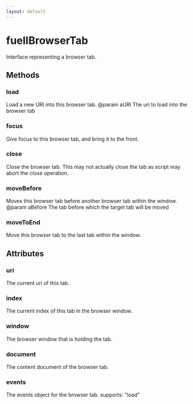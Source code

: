 ```yaml
---
layout: default
---
```


# fuelIBrowserTab #

Interface representing a browser tab.


## Methods ##

### load ###

Load a new URI into this browser tab.
@param   aURI
         The uri to load into the browser tab


### focus ###

Give focus to this browser tab, and bring it to the front.


### close ###

Close the browser tab. This may not actually close the tab
as script may abort the close operation.


### moveBefore ###

Moves this browser tab before another browser tab within the window.
@param   aBefore
         The tab before which the target tab will be moved


### moveToEnd ###

Move this browser tab to the last tab within the window.


## Attributes ##

### uri ###

The current uri of this tab.


### index ###

The current index of this tab in the browser window.


### window ###

The browser window that is holding the tab.


### document ###

The content document of the browser tab.


### events ###

The events object for the browser tab.
supports: "load"

